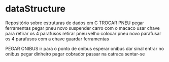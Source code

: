 # dataStructure
Repositório sobre estruturas de dados em C
TROCAR PNEU
pegar ferramentas
pegar pneu novo
suspender carro com o macaco
usar chave para retirar os 4 parafusos
retirar pneu velho
colocar pneu novo
parafusar os 4 parafusos com a chave
guardar ferramentas

PEGAR ONIBUS
ir para o ponto de onibus
esperar onibus
dar sinal 
entrar no onibus
pegar dinheiro
pagar cobrador
passar na catraca
sentar-se
